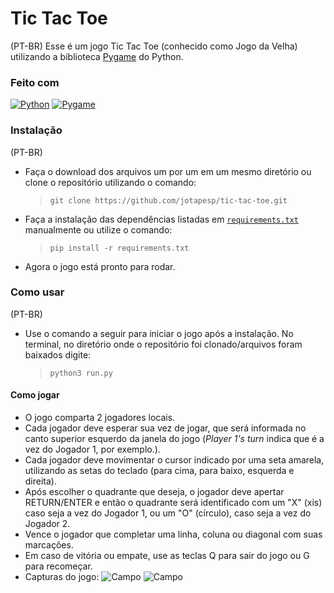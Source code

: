 # Tic Tac Toe

(PT-BR)
Esse é um jogo Tic Tac Toe (conhecido como Jogo da Velha) utilizando a biblioteca [Pygame](https://www.pygame.org/docs/) do Python.

### Feito com

[![Python](https://img.shields.io/badge/Python-000?style=for-the-badge&logo=python)](https://docs.python.org/3.10/)
[![Pygame](https://img.shields.io/badge/Pygame-000?style=for-the-badge&logo=python)](https://www.pygame.org/docs/)

### Instalação

(PT-BR)
* Faça o download dos arquivos um por um em um mesmo diretório ou clone o repositório utilizando o comando:
  >`git clone https://github.com/jotapesp/tic-tac-toe.git`

* Faça a instalação das dependências listadas em [`requirements.txt`](https://github.com/jotapesp/tic-tac-toe/blob/main/requirements.txt) manualmente ou utilize o comando:
  >`pip install -r requirements.txt`

* Agora o jogo está pronto para rodar.

### Como usar

(PT-BR)
* Use o comando a seguir para iniciar o jogo após a instalação. No terminal, no diretório onde o repositório foi clonado/arquivos foram baixados digite:
  > `python3 run.py`

#### Como jogar

* O jogo comparta 2 jogadores locais.
* Cada jogador deve esperar sua vez de jogar, que será informada no canto superior esquerdo da janela do jogo (_Player 1's turn_ indica que é a vez do Jogador 1, por exemplo.).
* Cada jogador deve movimentar o cursor indicado por uma seta amarela, utilizando as setas do teclado (para cima, para baixo, esquerda e direita).
* Após escolher o quadrante que deseja, o jogador deve apertar RETURN/ENTER e então o quadrante será identificado com um "X" (xis) caso seja a vez do Jogador 1, ou um "O" (círculo), caso seja a vez do Jogador 2.
* Vence o jogador que completar uma linha, coluna ou diagonal com suas marcações.
* Em caso de vitória ou empate, use as teclas Q para sair do jogo ou G para recomeçar.
* Capturas do jogo:
![Campo](https://i.imgur.com/nrMVWUG.png)
![Campo](https://i.imgur.com/3LUPlvb.png)
